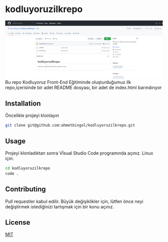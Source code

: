 # kodluyoruzilkrepo
![repo](repo.png)
Bu repo Kodluyoruz Front-End Eğitiminde oluşturduğumuz ilk repo,içerisinde bir adet README dosyası, bir adet de index.html barındırıyor

## Installation
Öncelikle projeyi klonlayın
```bash
git clone git@github.com:ahmetbingol/kodluyoruzilkrepo.git
```

## Usage
Projeyi klonladıktan sonra Vİsual Studio Code programında açınız.
Linux için:
```bash
cd kodluyoruzilkrepo
code .
```
## Contributing
Pull requestler kabul edilir. Büyük değişiklikler için, lütfen önce neyi değiştirmek istediğinizi tartışmak için bir konu açınız.

## License
[MIT](https://choosealicense.com/licenses/mit/)
